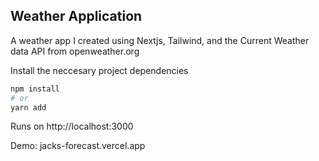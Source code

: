 

## Weather Application

A weather app I created using Nextjs, Tailwind, and the Current Weather data API from openweather.org

Install the neccesary project dependencies
```bash
npm install
# or
yarn add
```

Runs on http://localhost:3000

Demo: jacks-forecast.vercel.app


